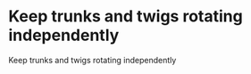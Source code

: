# Keep trunks and twigs rotating independently
Keep trunks and twigs rotating independently

<!-- #Life -->

<!-- {BearID:7B55F61F-09C1-48BC-87D1-8D2899F23726-15756-00001303CA4972E0} -->
